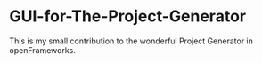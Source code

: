 GUI-for-The-Project-Generator
=============================



This is my small contribution to the wonderful Project Generator in openFrameworks.